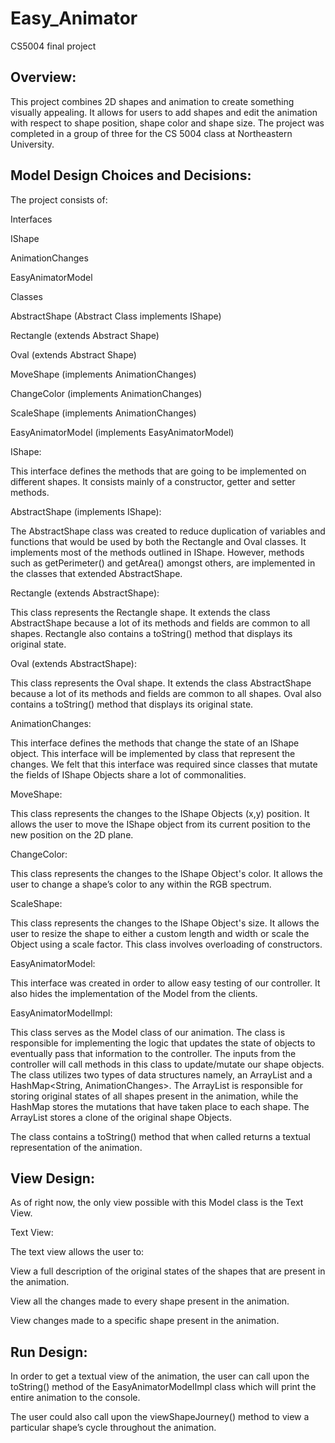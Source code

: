 # Easy_Animator
CS5004 final project

## Overview: 

This project combines 2D shapes and animation to create something visually appealing. It allows for users to add shapes and edit the animation with respect to shape position, shape color and shape size. The project was completed in a group of three for the CS 5004 class at Northeastern University. 

## Model Design Choices and Decisions: 

The project consists of: 

Interfaces 

IShape 

AnimationChanges 

EasyAnimatorModel 

Classes 

 AbstractShape (Abstract Class implements IShape) 

 Rectangle (extends Abstract Shape) 

Oval (extends Abstract Shape) 

MoveShape (implements AnimationChanges) 

ChangeColor (implements AnimationChanges) 

ScaleShape (implements AnimationChanges) 

EasyAnimatorModel (implements EasyAnimatorModel) 

IShape: 

This interface defines the methods that are going to be implemented on different shapes. It consists mainly of a constructor, getter and setter methods. 

AbstractShape (implements IShape): 

The AbstractShape class was created to reduce duplication of variables and functions that would be used by both the Rectangle and Oval classes. It implements most of the methods outlined in IShape. However, methods such as getPerimeter() and getArea() amongst others, are implemented in the classes that extended AbstractShape. 

Rectangle (extends AbstractShape): 

This class represents the Rectangle shape. It extends the class AbstractShape because a lot of 
its methods and fields are common to all shapes. Rectangle also contains a toString() method that displays its original state. 

Oval (extends AbstractShape): 

This class represents the Oval shape. It extends the class AbstractShape because a lot of 
its methods and fields are common to all shapes. Oval also contains a toString() method that displays its original state. 

AnimationChanges: 

This interface defines the methods that change the state of an IShape object. This interface 
will be implemented by class that represent the changes. We felt that this interface was required since classes that mutate the fields of IShape Objects share a lot of commonalities.  

MoveShape: 

This class represents the changes to the IShape Objects (x,y) position. It allows the user to move the 
IShape object from its current position to the new position on the 2D plane. 

ChangeColor: 

This class represents the changes to the IShape Object's color. It allows the user to change a shape’s color to any within the RGB spectrum.  

ScaleShape: 

This class represents the changes to the IShape Object's size. It allows the user to resize the shape to either a custom length and width or scale the Object using a scale factor. This class involves overloading of constructors. 

EasyAnimatorModel: 

This interface was created in order to allow easy testing of our controller. It also hides the implementation of the Model from the clients. 

EasyAnimatorModelImpl: 

This class serves as the Model class of our animation. The class is responsible for implementing the logic 
that updates the state of objects to eventually pass that information to the controller. The inputs from the controller will call methods in this class to update/mutate our shape objects.  
The class utilizes two types of data structures namely, an ArrayList<IShape> and a HashMap<String, AnimationChanges>. The ArrayList is responsible for storing original states of all shapes present in the animation, while the HashMap stores the mutations that have taken place to each shape. The ArrayList stores a clone of the original shape Objects. 

The class contains a toString() method that when called returns a textual representation of the animation. 

 

## View Design: 

As of right now, the only view possible with this Model class is the Text View.  

Text View: 

The text view allows the user to: 

View a full description of the original states of the shapes that are present in the animation. 

View all the changes made to every shape present in the animation. 

View changes made to a specific shape present in the animation. 

 

## Run Design: 

In order to get a textual view of the animation, the user can call upon the toString() method of the EasyAnimatorModelImpl class which will print the entire animation to the console. 

The user could also call upon the viewShapeJourney() method to view a particular shape’s cycle throughout the animation. 

 

 

 

 

 
